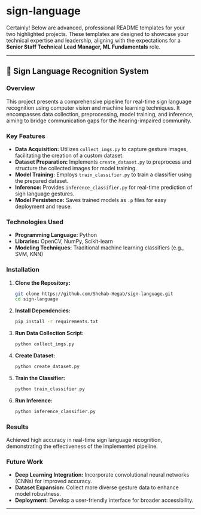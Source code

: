 # sign-language

Certainly! Below are advanced, professional README templates for your two highlighted projects. These templates are designed to showcase your technical expertise and leadership, aligning with the expectations for a **Senior Staff Technical Lead Manager, ML Fundamentals** role.

---

## 🧠 Sign Language Recognition System


### Overview

This project presents a comprehensive pipeline for real-time sign language recognition using computer vision and machine learning techniques. It encompasses data collection, preprocessing, model training, and inference, aiming to bridge communication gaps for the hearing-impaired community.

### Key Features

* **Data Acquisition:** Utilizes `collect_imgs.py` to capture gesture images, facilitating the creation of a custom dataset.
* **Dataset Preparation:** Implements `create_dataset.py` to preprocess and structure the collected images for model training.
* **Model Training:** Employs `train_classifier.py` to train a classifier using the prepared dataset.
* **Inference:** Provides `inference_classifier.py` for real-time prediction of sign language gestures.
* **Model Persistence:** Saves trained models as `.p` files for easy deployment and reuse.

### Technologies Used

* **Programming Language:** Python
* **Libraries:** OpenCV, NumPy, Scikit-learn
* **Modeling Techniques:** Traditional machine learning classifiers (e.g., SVM, KNN)

### Installation

1. **Clone the Repository:**

   ```bash
   git clone https://github.com/Shehab-Hegab/sign-language.git
   cd sign-language
   ```

2. **Install Dependencies:**

   ```bash
   pip install -r requirements.txt
   ```

3. **Run Data Collection Script:**

   ```bash
   python collect_imgs.py
   ```

4. **Create Dataset:**

   ```bash
   python create_dataset.py
   ```

5. **Train the Classifier:**

   ```bash
   python train_classifier.py
   ```

6. **Run Inference:**

   ```bash
   python inference_classifier.py
   ```

### Results

Achieved high accuracy in real-time sign language recognition, demonstrating the effectiveness of the implemented pipeline.

### Future Work

* **Deep Learning Integration:** Incorporate convolutional neural networks (CNNs) for improved accuracy.
* **Dataset Expansion:** Collect more diverse gesture data to enhance model robustness.
* **Deployment:** Develop a user-friendly interface for broader accessibility.

---


